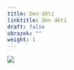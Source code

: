 ```yaml
---
title: Den dětí
linktitle: den dětí
draft: false
obrazek: ""
weight: 1
---
```

![](/assets/media/dd_baner_small.jpg)